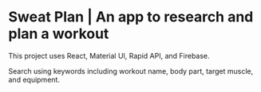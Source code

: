 # Sweat Plan | An app to research and plan a workout

This project uses React, Material UI, Rapid API, and Firebase.

Search using keywords including workout name, body part, target muscle, and equipment.
